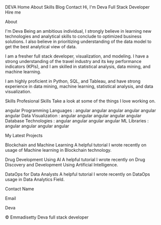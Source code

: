 DEVA
Home
About
Skills
Blog
Contact
Hi,
I'm Deva
Full Stack Developer
Hire me
 

About

I'm Deva
Being an ambitious individual, I strongly believe in learning new technologies and analytical skills to conclude to optimized business solutions. I also believe in prioritizing understanding of the data model to get the best analytical view of data.

I am a fresher full stack developer, visualization, and modeling. I have a strong understanding of the travel industry and its key performance indicators (KPIs), and I am skilled in statistical analysis, data mining, and machine learning.

I am highly proficient in Python, SQL, and Tableau, and have strong experience in data mining, machine learning, statistical analysis, and data visualization.

Skills
Profesional Skills
Take a look at some of the things I love working on.

angular  Programming Languages :   angular angular angular   angular angular
angular  Data Visualization :  angular angular angular angular
angular Database Technologies : angular   angular   angular
angular  ML Libraries :    angular angular   angular angular

My Latest Projects

Blockchain and Machine Learning
A helpful tutorial I wrote recently on usage of Machine learning in Blockchain technology.


Drug Development Using AI
A helpful tutorial I wrote recently on Drug Discovery and Development Using Artificial Intelligence.


DataOps for Data Analysts
A helpful tutorial I wrote recently on DataOps usage in Data Analytics Field.

Contact
Name
 
Email
 
 
Deva

  
© Emmadisetty Deva full stack developer
